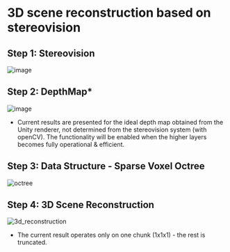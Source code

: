 # 3D scene reconstruction based on stereovision
## Step 1: Stereovision
![image](https://github.com/user-attachments/assets/ecfd491c-b0e6-4ae7-95f9-03901d1cc062)


## Step 2: DepthMap*
![image](https://github.com/user-attachments/assets/a5899b8e-c8ba-48d4-b140-6f0b52bb0d48)
* Current results are presented for the ideal depth map obtained from the Unity renderer, not determined from the stereovision system (with openCV). 
The functionality will be enabled when the higher layers becomes fully operational & efficient. 


## Step 3: Data Structure - Sparse Voxel Octree
![octree](https://github.com/user-attachments/assets/668a73ad-e7b8-445b-9fa8-c22b69892ff5)


## Step 4: 3D Scene Reconstruction
![3d_reconstruction](https://github.com/user-attachments/assets/f7198e6c-7c56-439f-b1c0-57baae892e46)
* The current result operates only on one chunk (1x1x1) - the rest is truncated. 

